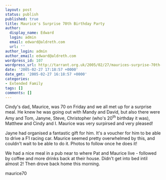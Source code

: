 ```yaml
---
layout: post
status: publish
published: true
title: Maurice's Surprise 70th Birthday Party
author:
  display_name: Edward
  login: admin
  email: edward@aldreth.com
  url: ''
author_login: admin
author_email: edward@aldreth.com
wordpress_id: 107
wordpress_url: http://tarrant.org.uk/2005/02/27/maurices-surprise-70th-birthday-party/
date: '2005-02-27 17:18:57 +0000'
date_gmt: '2005-02-27 16:18:57 +0000'
categories:
- Extended Family
tags: []
comments: []
---
```


Cindy\'s dad, Maurice, was 70 on Friday and we all met up for a surprise
meal. He knew he was going out with Mandy and David, but also there were
Amy and Tom, Janyne, Steve, Christopher (who\'s 20<sup>th</sup> birthday
it was), Matthew and Cindy and I. Maurice was very surpirsed and very
pleased!

Jayne had organised a fantastic gift for him. It\'s a voucher for him to
be able to drive a F1 racing car. Maurice seemed pretty overwhelmed by
this, and couldn\'t wait to be able to do it. Photos to follow once he
does it!

We had a nice meal in a pub near to where Pat and Maurice live -
followed by coffee and more drinks back at their house. Didn\'t get into
bed intil almost 2! Then drove back home this morning.

<wpg2>maurice70</wpg2>

